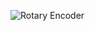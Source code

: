 ![Rotary Encoder](https://github.com/Brandon-SR/Sensores_R2/assets/132231023/32bce351-7825-4467-ad92-86821aa2be02)

